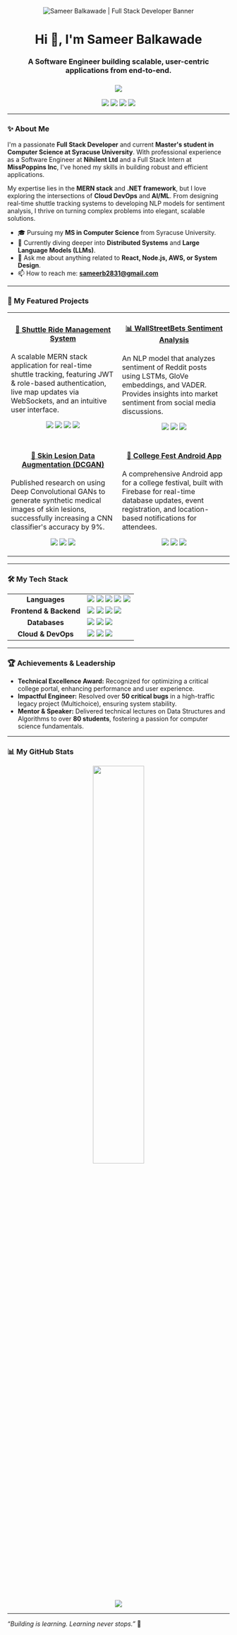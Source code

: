 <p align="center">
  <img src="https://github.com/user-attachments/assets/4641bba6-7fc4-4f79-89d1-6be50807723e" alt="Sameer Balkawade | Full Stack Developer Banner" />
</p>
<h1 align="center">Hi 👋, I'm Sameer Balkawade</h1>
<h3 align="center">A Software Engineer building scalable, user-centric applications from end-to-end.</h3>
<h3 align="center">
  <img src="https://readme-typing-svg.demolab.com/?lines=Full+Stack+Developer;Cloud+Engineer;AI%2FML+Explorer;Open+Source+Contributor&center=true&width=500&height=45" />
</h3>


<p align="center">
 <a href="https://sameer2831.github.io/portfolio/" target="_blank"><img src="https://img.shields.io/badge/Portfolio-282A36?style=for-the-badge&logo=google-chrome&logoColor=white" /></a>
 <a href="https://www.linkedin.com/in/sameer-balkawade/" target="_blank"><img src="https://img.shields.io/badge/LinkedIn-0A66C2?style=for-the-badge&logo=linkedin&logoColor=white" /></a>
 <a href="mailto:sameerb2831@gmail.com" target="_blank"><img src="https://img.shields.io/badge/Email_Me-D14836?style=for-the-badge&logo=gmail&logoColor=white" /></a>
 <a href="https://github.com/sameer2831" target="_blank"><img src="https://img.shields.io/badge/GitHub-181717?style=for-the-badge&logo=github&logoColor=white" /></a>
</p>

---

### ✨ About Me

I'm a passionate **Full Stack Developer** and current **Master's student in Computer Science at Syracuse University**. With professional experience as a Software Engineer at **Nihilent Ltd** and a Full Stack Intern at **MissPoppins Inc**, I've honed my skills in building robust and efficient applications.

My expertise lies in the **MERN stack** and **.NET framework**, but I love exploring the intersections of **Cloud DevOps** and **AI/ML**. From designing real-time shuttle tracking systems to developing NLP models for sentiment analysis, I thrive on turning complex problems into elegant, scalable solutions.

- 🎓 Pursuing my **MS in Computer Science** from Syracuse University.
- 🌱 Currently diving deeper into **Distributed Systems** and **Large Language Models (LLMs)**.
- 💬 Ask me about anything related to **React, Node.js, AWS, or System Design**.
- 📫 How to reach me: **sameerb2831@gmail.com**

---

### 🚀 My Featured Projects

<table>
  <tr>
    <td width="50%">
      <h4 align="center"><a href="#">🚌 Shuttle Ride Management System</a></h4>
      <p>A scalable MERN stack application for real-time shuttle tracking, featuring JWT & role-based authentication, live map updates via WebSockets, and an intuitive user interface.</p>
      <p align="center">
        <img src="https://img.shields.io/badge/React-20232A?style=for-the-badge&logo=react&logoColor=61DAFB" />
        <img src="https://img.shields.io/badge/Node.js-339933?style=for-the-badge&logo=nodedotjs&logoColor=white" />
        <img src="https://img.shields.io/badge/MongoDB-4EA94B?style=for-the-badge&logo=mongodb&logoColor=white" />
        <img src="https://img.shields.io/badge/WebSocket-010101?style=for-the-badge&logo=websocket&logoColor=white" />
      </p>
    </td>
    <td width="50%">
      <h4 align="center"><a href="https://github.com/sameer2831/Reddit-WallStreetBets-Sentiment-Analysis">📊 WallStreetBets Sentiment Analysis</a></h4>
      <p>An NLP model that analyzes sentiment of Reddit posts using LSTMs, GloVe embeddings, and VADER. Provides insights into market sentiment from social media discussions.</p>
      <p align="center">
        <img src="https://img.shields.io/badge/Python-3776AB?style=for-the-badge&logo=python&logoColor=white" />
        <img src="https://img.shields.io/badge/TensorFlow-FF6F00?style=for-the-badge&logo=tensorflow&logoColor=white" />
        <img src="https://img.shields.io/badge/NLTK-3776AB?style=for-the-badge&logo=python&logoColor=white" />
      </p>
    </td>
  </tr>
  <tr>
    <td width="50%">
      <h4 align="center"><a href="https://www.irjet.net/archives/V8/i7/IRJET-V8I7142.pdf">🧬 Skin Lesion Data Augmentation (DCGAN)</a></h4>
      <p>Published research on using Deep Convolutional GANs to generate synthetic medical images of skin lesions, successfully increasing a CNN classifier's accuracy by 9%.</p>
      <p align="center">
        <img src="https://img.shields.io/badge/Python-3776AB?style=for-the-badge&logo=python&logoColor=white" />
        <img src="https://img.shields.io/badge/Keras-D00000?style=for-the-badge&logo=keras&logoColor=white" />
        <img src="https://img.shields.io/badge/OpenCV-5C3EE8?style=for-the-badge&logo=opencv&logoColor=white" />
      </p>
    </td>
    <td width="50%">
      <h4 align="center"><a href="https://github.com/sameer2831/Ashwamedh">📱 College Fest Android App</a></h4>
      <p>A comprehensive Android app for a college festival, built with Firebase for real-time database updates, event registration, and location-based notifications for attendees.</p>
       <p align="center">
        <img src="https://img.shields.io/badge/Kotlin-7F52FF?style=for-the-badge&logo=kotlin&logoColor=white" />
        <img src="https://img.shields.io/badge/Java-ED8B00?style=for-the-badge&logo=openjdk&logoColor=white" />
        <img src="https://img.shields.io/badge/Firebase-FFCA28?style=for-the-badge&logo=firebase&logoColor=black" />
       </p>
    </td>
  </tr>
</table>

---

### 🛠️ My Tech Stack

<table width="100%">
  <tr>
    <td align="center"><strong>Languages</strong></td>
    <td>
      <img src="https://img.shields.io/badge/JavaScript-F7DF1E?style=for-the-badge&logo=javascript&logoColor=black" />
      <img src="https://img.shields.io/badge/Python-3776AB?style=for-the-badge&logo=python&logoColor=white" />
      <img src="https://img.shields.io/badge/Java-ED8B00?style=for-the-badge&logo=openjdk&logoColor=white" />
      <img src="https://img.shields.io/badge/Kotlin-7F52FF?style=for-the-badge&logo=kotlin&logoColor=white" />
      <img src="https://img.shields.io/badge/C++-00599C?style=for-the-badge&logo=cplusplus&logoColor=white" />
    </td>
  </tr>
  <tr>
    <td align="center"><strong>Frontend & Backend</strong></td>
    <td>
      <img src="https://img.shields.io/badge/React-20232A?style=for-the-badge&logo=react&logoColor=61DAFB" />
      <img src="https://img.shields.io/badge/Node.js-339933?style=for-the-badge&logo=nodedotjs&logoColor=white" />
      <img src="https://img.shields.io/badge/Angular-DD0031?style=for-the-badge&logo=angular&logoColor=white" />
      <img src="https://img.shields.io/badge/ASP.NET-512BD4?style=for-the-badge&logo=.net&logoColor=white" />
    </td>
  </tr>
  <tr>
    <td align="center"><strong>Databases</strong></td>
    <td>
      <img src="https://img.shields.io/badge/MongoDB-4EA94B?style=for-the-badge&logo=mongodb&logoColor=white" />
      <img src="https://img.shields.io/badge/PostgreSQL-4169E1?style=for-the-badge&logo=postgresql&logoColor=white" />
      <img src="https://img.shields.io/badge/Firebase-FFCA28?style=for-the-badge&logo=firebase&logoColor=black" />
    </td>
  </tr>
  <tr>
    <td align="center"><strong>Cloud & DevOps</strong></td>
    <td>
      <img src="https://img.shields.io/badge/AWS-232F3E?style=for-the-badge&logo=amazon-aws&logoColor=white" />
      <img src="https://img.shields.io/badge/Azure_DevOps-0078D7?style=for-the-badge&logo=azure-devops&logoColor=white" />
      <img src="https://img.shields.io/badge/Docker-2496ED?style=for-the-badge&logo=docker&logoColor=white" />
    </td>
  </tr>
</table>

---

### 🏆 Achievements & Leadership

- **Technical Excellence Award:** Recognized for optimizing a critical college portal, enhancing performance and user experience.
- **Impactful Engineer:** Resolved over **50 critical bugs** in a high-traffic legacy project (Multichoice), ensuring system stability.
- **Mentor & Speaker:** Delivered technical lectures on Data Structures and Algorithms to over **80 students**, fostering a passion for computer science fundamentals.

---

### 📊 My GitHub Stats

<p align="center">
  <img width="48%" src="https://github-readme-stats.vercel.app/api/top-langs/?username=sameer2831&layout=compact&langs_count=8&theme=dracula" />
</p>
<p align="center">
  <img src="https://github-readme-streak-stats.herokuapp.com/?user=sameer2831&theme=dracula" />
</p>

---

_“Building is learning. Learning never stops.”_ 🚀
